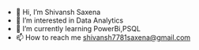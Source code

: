 - 👋 Hi, I’m Shivansh Saxena 
- 👀 I’m interested in Data Analytics 
- 🌱 I’m currently learning PowerBi,PSQL
- 📫 How to reach me shivansh7781saxena@gmail.com
<!---
shivansh7781/shivansh7781 is a ✨ special ✨ repository because its `README.md` (this file) appears on your GitHub profile.
You can click the Preview link to take a look at your changes.
--->
